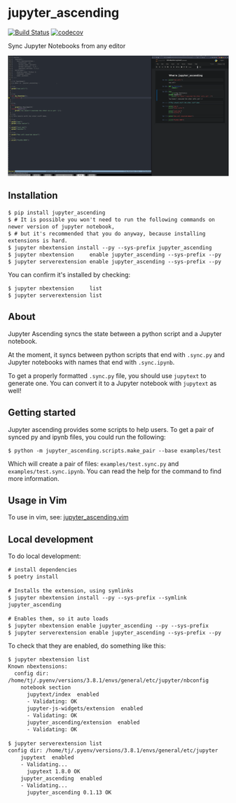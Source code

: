 
# jupyter_ascending

[![Build Status](https://travis-ci.org//jupyter_ascending.svg?branch=master)](https://travis-ci.org//jupyter_ascending)
[![codecov](https://codecov.io/gh//jupyter_ascending/branch/master/graph/badge.svg)](https://codecov.io/gh//jupyter_ascending)


Sync Jupyter Notebooks from any editor

![Jupyter Ascending](./media/simple_jupyter_ascending.gif)
## Installation

```
$ pip install jupyter_ascending
$ # It is possible you won't need to run the following commands on newer version of jupyter notebook,
$ # but it's recommended that you do anyway, because installing extensions is hard.
$ jupyter nbextension install --py --sys-prefix jupyter_ascending
$ jupyter nbextension     enable jupyter_ascending --sys-prefix --py
$ jupyter serverextension enable jupyter_ascending --sys-prefix --py
```

You can confirm it's installed by checking:
```
$ jupyter nbextension     list
$ jupyter serverextension list
```

## About

Jupyter Ascending syncs the state between a python script and a Jupyter notebook.

At the moment, it syncs between python scripts that end with `.sync.py` and Jupyter notebooks with names that end with `.sync.ipynb`.

To get a properly formatted `.sync.py` file, you should use `jupytext` to generate one. You can convert it to a Jupyter notebook with `jupytext` as well!

## Getting started

Jupyter ascending provides some scripts to help users. To get a pair of synced py and ipynb files, you could run the following:

```
$ python -m jupyter_ascending.scripts.make_pair --base examples/test
```

Which will create a pair of files: `examples/test.sync.py` and `examples/test.sync.ipynb`. You can read the help for the command to find more information.

## Usage in Vim

To use in vim, see: [jupyter_ascending.vim](https://github.com/untitled-ai/jupyter_ascending.vim)


## Local development

To do local development:

```
# install dependencies
$ poetry install

# Installs the extension, using symlinks
$ jupyter nbextension install --py --sys-prefix --symlink jupyter_ascending

# Enables them, so it auto loads
$ jupyter nbextension enable jupyter_ascending --py --sys-prefix
$ jupyter serverextension enable jupyter_ascending --sys-prefix --py
```

To check that they are enabled, do something like this:

```
$ jupyter nbextension list
Known nbextensions:
  config dir: /home/tj/.pyenv/versions/3.8.1/envs/general/etc/jupyter/nbconfig
    notebook section
      jupytext/index  enabled
      - Validating: OK
      jupyter-js-widgets/extension  enabled
      - Validating: OK
      jupyter_ascending/extension  enabled
      - Validating: OK

$ jupyter serverextension list
config dir: /home/tj/.pyenv/versions/3.8.1/envs/general/etc/jupyter
    jupytext  enabled
    - Validating...
      jupytext 1.8.0 OK
    jupyter_ascending  enabled
    - Validating...
      jupyter_ascending 0.1.13 OK
```
